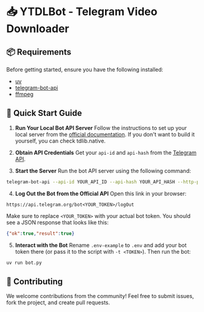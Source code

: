 # 📥 YTDLBot - Telegram Video Downloader

## 📦 Requirements
Before getting started, ensure you have the following installed:

- [uv](https://github.com/astral-sh/uv)
- [telegram-bot-api](https://github.com/tdlib/telegram-bot-api)
- [ffmpeg](https://www.ffmpeg.org/download.html)

## 🚀 Quick Start Guide

1. **Run Your Local Bot API Server**
Follow the instructions to set up your local server from the [official documentation](https://tdlib.github.io/telegram-bot-api/build.html). If you don't want to build it yourself, you can check tdlib.native.

2. **Obtain API Credentials**
Get your `api-id` and `api-hash` from the [Telegram API](https://core.telegram.org/api/obtaining_api_id).

3. **Start the Server**
Run the bot API server using the following command:

```bash
telegram-bot-api --api-id YOUR_API_ID --api-hash YOUR_API_HASH --http-port 7575 --local
```

4. **Log Out the Bot from the Official API**
Open this link in your browser:

```url
https://api.telegram.org/bot<YOUR_TOKEN>/logOut
```

Make sure to replace `<YOUR_TOKEN>` with your actual bot token. You should see a JSON response that looks like this:

```json
{"ok":true,"result":true}
```

5. **Interact with the Bot**
Rename `.env-example` to `.env` and add your bot token there (or pass it to the script with `-t <TOKEN>`). Then run the bot:

```bash
uv run bot.py
```

## 🤝 Contributing
We welcome contributions from the community! Feel free to submit issues, fork the project, and create pull requests.
